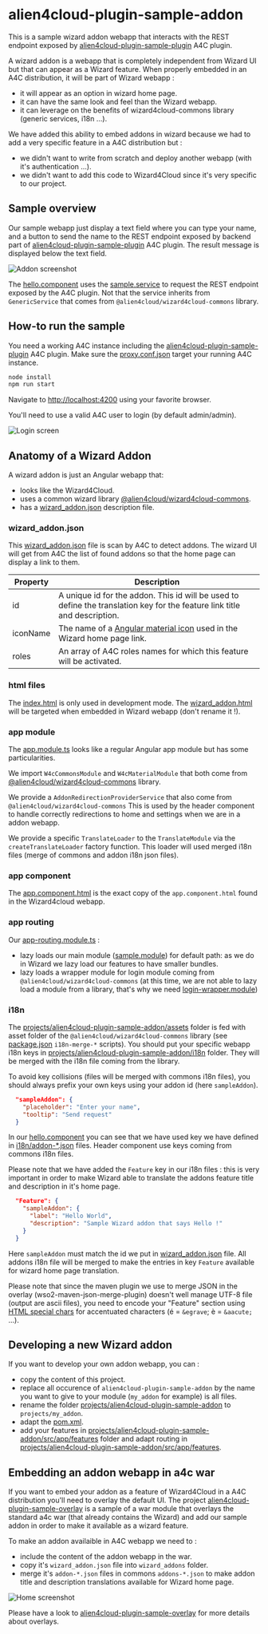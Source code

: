 # alien4cloud-plugin-sample-addon

This is a sample wizard addon webapp that interacts with the REST
endpoint exposed by [alien4cloud-plugin-sample-plugin](../alien4cloud-plugin-sample-plugin) A4C plugin.

A wizard addon is a webapp that is completely independent from Wizard UI
but that can appear as a Wizard feature.
When properly embedded in an A4C distribution, it will be part of Wizard
webapp :
- it will appear as an option in wizard home page.
- it can have the same look and feel than the Wizard webapp.
- it can leverage on the benefits of wizard4cloud-commons library (generic services, i18n ...).

We have added this ability to embed addons in wizard because we had to add a very specific feature in a A4C distribution
but :
- we didn't want to write from scratch and deploy another webapp (with it's authentication ...).
- we didn't want to add this code to Wizard4Cloud since it's very specific to our project.

## Sample overview

Our sample webapp just display a text field where you can type your name, and a button to send the name to the REST endpoint exposed by backend part of [alien4cloud-plugin-sample-plugin](../alien4cloud-plugin-sample-plugin) A4C plugin. The result message is displayed below the text field.

![Addon screenshot](doc/images/hello-world.png)

The [hello.component](projects/alien4cloud-plugin-sample-addon/src/app/features/sample/hello/) uses the [sample.service](projects/alien4cloud-plugin-sample-addon/src/app/core/services/sample.service.ts) to request the REST endpoint exposed by the A4C plugin. Not that the service inherits from ``GenericService`` that comes from `@alien4cloud/wizard4cloud-commons` library.

## How-to run the sample

You need a working A4C instance including the [alien4cloud-plugin-sample-plugin](../alien4cloud-plugin-sample-plugin) A4C plugin.
Make sure the [proxy.conf.json](proxy.conf.json) target your running A4C instance.

```bash
node install
npm run start
```

Navigate to [http://localhost:4200](http://localhost:4200) using your favorite browser.

You'll need to use a valid A4C user to login (by default admin/admin).

![Login screen](doc/images/login.png)

## Anatomy of a Wizard Addon

A wizard addon is just an Angular webapp that:

- looks like the Wizard4Cloud.
- uses a common wizard library [@alien4cloud/wizard4cloud-commons](https://www.npmjs.com/package/@alien4cloud/wizard4cloud-commons).
- has a [wizard_addon.json](projects/alien4cloud-plugin-sample-addon/wizard_addon.json) description file.

### wizard_addon.json

This [wizard_addon.json](projects/alien4cloud-plugin-sample-addon/wizard_addon.json) file is scan by A4C to detect addons.
The wizard UI will get from A4C the list of found addons so that the home page can display a link to them.

Property | Description
-------- | -----------
id | A unique id for the addon. This id will be used to define the translation key for the feature link title and description.
iconName | The name of a [Angular material icon](https://www.angularjswiki.com/angular/angular-material-icons-list-mat-icon-list/) used in the Wizard home page link.
roles | An array of A4C roles names for which this feature will be activated.

### html files

The [index.html](projects/alien4cloud-plugin-sample-addon/index.html) is only used in development mode. The [wizard_addon.html](projects/alien4cloud-plugin-sample-addon/wizard_addon.html) will be targeted when embedded in Wizard webapp (don't rename it !).

### app module

The [app.module.ts](projects/alien4cloud-plugin-sample-addon/src/app/app.module.ts) looks like a regular Angular app module but has some particularities.

We import `W4cCommonsModule` and `W4cMaterialModule` that both come from [@alien4cloud/wizard4cloud-commons](https://www.npmjs.com/package/@alien4cloud/wizard4cloud-commons) library.

We provide a `AddonRedirectionProviderService` that also come from `@alien4cloud/wizard4cloud-commons`
This is used by the header component to handle correctly redirections to home and settings when we are in a addon webapp.

We provide a specific `TranslateLoader` to the `TranslateModule` via the `createTranslateLoader` factory function. This loader will used merged i18n files (merge of commons and addon i18n json files).

### app component

The [app.component.html](projects/alien4cloud-plugin-sample-addon/src/app/app.component.html) is the exact copy of the ``app.component.html`` found in the Wizard4cloud webapp.

### app routing

Our [app-routing.module.ts](projects/alien4cloud-plugin-sample-addon/src/app/app-routing.module.ts) :
- lazy loads our main module ([sample.module](projects/alien4cloud-plugin-sample-addon/src/app/features/sample/sample.module.ts)) for default path: as we do in Wizard we lazy load our features to have smaller bundles.
- lazy loads a wrapper module for login module coming from `@alien4cloud/wizard4cloud-commons` (at this time, we are not able to lazy load a module from a library, that's why we need [login-wrapper.module](projects/alien4cloud-plugin-sample-addon/src/app/login-wrapper.module.ts))

### i18n

The [projects/alien4cloud-plugin-sample-addon/assets](projects/alien4cloud-plugin-sample-addon/assets) folder is fed with asset folder of the `@alien4cloud/wizard4cloud-commons` library (see [package.json](package.json) `i18n-merge-*` scripts).
You should put your specific webapp i18n keys in [projects/alien4cloud-plugin-sample-addon/i18n](projects/alien4cloud-plugin-sample-addon/i18n) folder. They will be merged with the i18n file coming from the library.

To avoid key collisions (files will be merged with commons i18n files), you should always prefix your own keys using your addon id (here `sampleAddon`).

```json
  "sampleAddon": {
    "placeholder": "Enter your name",
    "tooltip": "Send request"
  }
```

In our [hello.component](projects/alien4cloud-plugin-sample-addon/src/app/features/sample/hello/hello.component.html) 
you can see that we have used key we have defined in [i18n/addon-*.json](projects/alien4cloud-plugin-sample-addon/i18n/addon-en.json) files. 
Header component use keys coming from commons i18n files.

Please note that we have added the ``Feature`` key in our i18n files : this is very important in order to make Wizard able to
translate the addons feature title and description in it's home page.

```json
  "Feature": {
    "sampleAddon": {
      "label": "Hello World",
      "description": "Sample Wizard addon that says Hello !"
    }
  }
```

Here ``sampleAddon`` must match the id we put in [wizard_addon.json](projects/alien4cloud-plugin-sample-addon/wizard_addon.json) file.
All addons i18n file will be merged to make the entries in key ``Feature`` available for wizard home page translation.

Please note that since the maven plugin we use to merge JSON in the overlay 
(wso2-maven-json-merge-plugin) doesn't well manage UTF-8 file (output are ascii files), 
you need to encode your "Feature" section using [HTML special chars](https://ascii.cl/htmlcodes.htm) 
for accentuated characters (é = ```&egrave```; è = ```&aacute;``` ...).

## Developing a new Wizard addon

If you want to develop your own addon webapp, you can :
- copy the content of this project.
- replace all occurence of `alien4cloud-plugin-sample-addon` by the name you want to give to your module (`my_addon` for example) is all files.
- rename the folder [projects/alien4cloud-plugin-sample-addon](projects/alien4cloud-plugin-sample-addon) to ``projects/my_addon``.
- adapt the [pom.xml](pom.xml).
- add your features in [projects/alien4cloud-plugin-sample-addon/src/app/features](projects/alien4cloud-plugin-sample-addon/src/app/features) folder and adapt routing in [projects/alien4cloud-plugin-sample-addon/src/app/features](projects/alien4cloud-plugin-sample-addon/src/app/features).

## Embedding an addon webapp in a4c war

If you want to embed your addon as a feature of Wizard4Cloud in a A4C distribution you'll need to overlay the default UI.
The project [alien4cloud-plugin-sample-overlay](../alien4cloud-plugin-sample-overlay) is a sample
of a war module that overlays the standard a4c war (that already contains the Wizard) and add our sample addon in order
to make it available as a wizard feature.  

To make an addon availaible in A4C webapp we need to :
- include the content of the addon webapp in the war.
- copy it's `wizard_addon.json` file into `wizard_addons` folder.
- merge it's ``addon-*.json`` files in commons ``addons-*.json`` to make addon title and description 
translations available for Wizard home page.

![Home screenshot](doc/images/home.png)

Please have a look to [alien4cloud-plugin-sample-overlay](../alien4cloud-plugin-sample-overlay/README.md) for more details about overlays.
